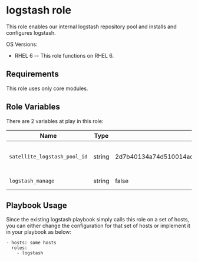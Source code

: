 logstash role
=========

This role enables our internal logstash repository pool and installs and configures logstash.

OS Versions:
- RHEL 6
-- This role functions on RHEL 6.

Requirements
------------

This role uses only core modules.

Role Variables
--------------

There are 2 variables at play in this role:

Name                               | Type           | Default                                                          | Purpose
-----------------------------------|----------------|------------------------------------------------------------------|-----------
`satellite_logstash_pool_id`       | string         | 2d7b40134a74d510014ada9a019f02bb2d7b40134a74d510014ada9a019f02bb | Pool ID for logstash subscription pool
`logstash_manage`                  | string         | false                                                            | management toggle

Playbook Usage
----------------

Since the existing logstash playbook simply calls this role on a set of hosts, you can either change the configuration for that set of hosts or implement it in your playbook as below:

    - hosts: some hosts
      roles:
        - logstash
